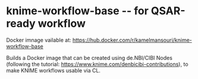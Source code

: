 # knime-workflow-base -- for QSAR-ready workflow

Docker imnage vailable at: https://hub.docker.com/r/kamelmansouri/knime-workflow-base

Builds a Docker image that can be created using de.NBI/CIBI Nodes (following the tutorial: https://www.knime.com/denbicibi-contributions), to make KNIME workflows usable via CL. 
